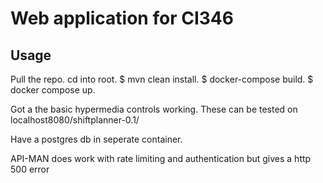 # Web application for CI346

## Usage
Pull the repo. 
cd into root.
$ mvn clean install.
$ docker-compose build.
$ docker compose up.


Got a the basic hypermedia controls working. These can be tested on localhost8080/shiftplanner-0.1/

Have a postgres db in seperate container.

API-MAN does work with rate limiting and authentication but gives a http 500 error


